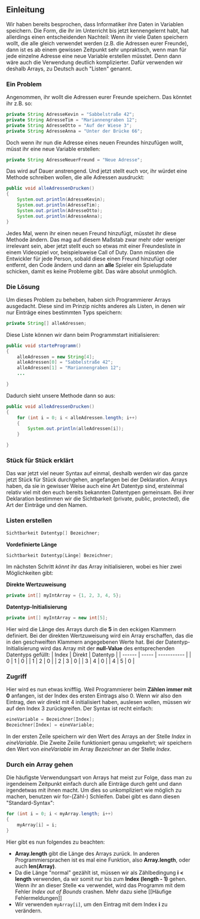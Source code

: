 ## Einleitung
Wir haben bereits besprochen, dass Informatiker ihre Daten in Variablen speichern. Die Form, die ihr im Unterricht bis jetzt kennengelernt habt, hat allerdings einen entscheidenden Nachteil: Wenn ihr viele Daten speichern wollt, die alle gleich verwendet werden (z.B. die Adressen eurer Freunde), dann ist es ab einem gewissen Zeitpunkt sehr unpraktisch, wenn man für jede einzelne Adresse eine neue Variable erstellen müsstet. Denn dann wäre auch die Verwendung deutlich komplizierter. Dafür verwenden wir deshalb Arrays, zu Deutsch auch "Listen" genannt.

### Ein Problem
Angenommen, ihr wollt die Adressen eurer Freunde speichern. Das könntet ihr z.B. so:
```Java
private String AdresseKevin = "Sabbelstraße 42";
private String AdresseTim = "Mariannengraben 12";
private String AdresseOtto = "Auf der Wiese 3";
private String AdresseAnna = "Unter der Brücke 66";
```
Doch wenn ihr nun die Adresse eines neuen Freundes hinzufügen wollt, müsst ihr eine neue Variable erstellen:
```Java
private String AdresseNeuerFreund = "Neue Adresse";
```
Das wird auf Dauer anstrengend. Und jetzt stellt euch vor, ihr würdet eine Methode schreiben wollen, die alle Adressen ausdruckt:
```Java
public void alleAdressenDrucken()
{
	System.out.println(AdresseKevin);
	System.out.println(AdresseTim);
	System.out.println(AdresseOtto);
	System.out.println(AdresseAnna);
}
```
Jedes Mal, wenn ihr einen neuen Freund hinzufügt, müsstet ihr diese Methode ändern. Das mag auf diesem Maßstab zwar mehr oder weniger irrelevant sein, aber jetzt stellt euch so etwas mit einer Freundesliste in einem Videospiel vor, beispielsweise Call of Duty. Dann müssten die Entwickler für jede Person, sobald diese einen Freund hinzufügt oder entfernt, den Code ändern und dann an **alle** Spieler ein Spielupdate schicken, damit es keine Probleme gibt. Das wäre absolut unmöglich.
### Die Lösung
Um dieses Problem zu beheben, haben sich Programmierer Arrays ausgedacht. Diese sind im Prinzip nichts anderes als Listen, in denen wir nur Einträge eines bestimmten Typs speichern:
```Java
private String[] alleAdressen;
```
Diese Liste können wir dann beim Programmstart initialisieren:
```Java
public void starteProgramm()
{
	alleAdressen = new String[4];
	alleAdressen[0] = "Sabbelstraße 42";
	alleAdressen[1] = "Mariannengraben 12";
	...

}
```
Dadurch sieht unsere Methode dann so aus:
```Java
public void alleAdressenDrucken()
{
	for (int i = 0; i < alleAdressen.length; i++)
	{
		System.out.println(alleAdressen[i]);
	}

}
```

### Stück für Stück erklärt
Das war jetzt viel neuer Syntax auf einmal, deshalb werden wir das ganze jetzt Stück für Stück durchgehen, angefangen bei der Deklaration. Arrays haben, da sie in gewisser Weise auch eine Art Datentyp sind, ersteinmal relativ viel mit den euch bereits bekannten Datentypen gemeinsam. Bei ihrer Deklaration bestimmen wir die Sichtbarkeit (private, public, protected), die Art der Einträge und den Namen. 

### Listen erstellen
```Java
Sichtbarkeit Datentyp[] Bezeichner;
```

**Vordefinierte Länge**
```Java
Sichtbarkeit Datentyp[Länge] Bezeichner;
```

Im nächsten Schritt *könnt* ihr das Array initialisieren, wobei es hier zwei Möglichkeiten gibt:

**Direkte Wertzuweisung**
```Java
private int[] myIntArray = {1, 2, 3, 4, 5};
```
**Datentyp-Initialisierung**
```Java
private int[] myIntArray = new int[5];
```
Hier wird die Länge des Arrays durch die **5** in den eckigen Klammern definiert. Bei der direkten Wertzuweisung wird ein Array erschaffen, das die in den geschweiften Klammern angegebenen Werte hat.  Bei der Datentyp-Initialisierung wird das Array mit der **null-Value** des entsprechenden Datentyps gefüllt:
| Index | Direkt | Datentyp |
| ------ |  ----- | ----------- |
| 0 | 1 | 0 |
| 1 | 2 | 0 |
| 2 | 3 | 0 |
| 3 | 4 | 0 |
| 4 | 5 | 0 |

### Zugriff
Hier wird es nun etwas knifflig. Weil Programmierer beim **Zählen immer mit 0** anfangen, ist der Index des ersten Eintrags also 0. Wenn wir also den Eintrag, den wir direkt mit 4 initialisiert haben, auslesen wollen, müssen wir auf den Index 3 zurückgreifen. Der Syntax ist recht einfach:
```Java
eineVariable = Bezeichner[Index];
Bezeichner[Index] = eineVariable;
```
In der ersten Zeile speichern wir den Wert des Arrays an der Stelle *Index* in *eineVariable*. Die Zweite Zeiile funktioniert genau umgekehrt; wir speichern den Wert von *eineVariable* im Array *Bezeichner* an der Stelle *Index*.

### Durch ein Array gehen
Die häufigste Verwendungsart von Arrays hat meist zur Folge, dass man zu irgendeinem Zeitpunkt einfach durch alle Einträge durch geht und dann irgendetwas mit ihnen macht. Um dies so unkompliziert wie möglich zu machen, benutzen wir for-(Zähl-) Schleifen. Dabei gibt es dann diesen "Standard-Syntax":
```Java
for (int i = 0; i < myArray.length; i++)
{
	myArray[i] = i;
}
```
Hier gibt es nun folgendes zu beachten:
+ **Array.length** gibt die Länge des Arrays zurück. In anderen Programmiersprachen ist es mal eine Funktion, also **Array.length**, oder auch **len(Array)**.
+ Da die Länge "normal" gezählt ist, müssen wir als Zählbedingung **i < length** verwenden, da wir somit nur bis zum **Index (length - 1)** gehen. Wenn ihr an dieser Stelle **<=** verwendet, wird das Programm mit dem Fehler *Index out of Bounds* crashen. Mehr dazu siehe [[Häufige Fehlermeldungen]]
+ Wir verwenden ``myArray[i]``, um den Eintrag mit dem Index **i** zu verändern.

